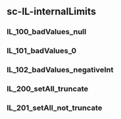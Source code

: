 ## sc-IL-internalLimits
### IL_100_badValues_null
### IL_101_badValues_0
### IL_102_badValues_negativeInt
### IL_200_setAll_truncate
### IL_201_setAll_not_truncate
